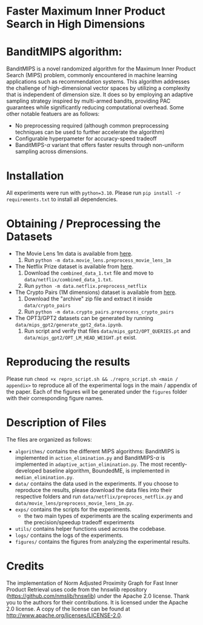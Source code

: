 # Faster Maximum Inner Product Search in High Dimensions

# BanditMIPS algorithm:
BanditMIPS is a novel randomized algorithm for the Maximum Inner Product Search (MIPS) problem, commonly encountered in machine learning applications such as recommendation systems. This algorithm addresses the challenge of high-dimensional vector spaces by utilizing a complexity that is independent of dimension size. It does so by employing an adaptive sampling strategy inspired by multi-armed bandits, providing PAC guarantees while significantly reducing computational overhead. Some other notable featuers are as follows:
- No preprocessing required (although common preprocessing techniques can be used to further accelerate the algorithm)
- Configurable hyperpameter for accuracy-speed tradeoff
- BanditMIPS-$\alpha$ variant that offers faster results through non-uniform sampling across dimensions.

# Installation
All experiments were run with `python=3.10`. Please run `pip install -r requirements.txt` to install all dependencies. 

# Obtaining / Preprocessing the Datasets
- The Movie Lens 1m data is available from [here](https://grouplens.org/datasets/movielens/1m/).
  1. Run `python -m data.movie_lens.preprocess_movie_lens_1m`
- The Netflix Prize dataset is available from [here](https://www.kaggle.com/datasets/netflix-inc/netflix-prize-data).
  1. Download the `combined_data_1.txt` file and move to `data/netflix/combined_data_1.txt`.
  2. Run `python -m data.netflix.preprocess_netflix`
- The Crypto Pairs (1M dimensions) dataset is available from [here](https://www.kaggle.com/datasets/tencars/392-crypto-currency-pairs-at-minute-resolution).
  1. Download the "archive" zip file and extract it inside `data/crypto_pairs`
  2. Run `python -m data.crypto_pairs.preprocess_crypto_pairs`
- The OPT3/GPT2 datasets can be generated by running `data/mips_gpt2/generate_gpt2_data.ipynb`.
  1. Run script and verify that files `data/mips_gpt2/OPT_QUERIES.pt` and `data/mips_gpt2/OPT_LM_HEAD_WEIGHT.pt` exist. 

# Reproducing the results
Please run `chmod +x repro_script.sh && ./repro_script.sh <main / appendix>` to reproduce all of the experimental logs in the main / appendix of the paper. Each of the figures will be generated under the `figures` folder with their corresponding figure names.

# Description of Files

The files are organized as follows:

- `algorithms/` contains the different MIPS algorithms: BanditMIPS is implemented in `action_elimination.py` and BanditMIPS-$\alpha$ is implemented in `adaptive_action_elimination.py`. The most recently-developed baseline algorithm, BoundedME, is implemented in `median_elimination.py`.
- `data/` contains the data used in the experiments. If you choose to reproduce the results, please download the data files into their respective folders and run `data/netflix/preproces_netflix.py` and `data/movie_lens/preprocess_movie_lens_1m.py`.
- `exps/` contains the scripts for the experiments.
  - the two main types of experiments are the scaling experiments and the precision/speedup tradeoff experiments
- `utils/` contains helper functions used across the codebase.
- `logs/` contains the logs of the experiments.
- `figures/` contains the figures from analyzing the experimental results.

# Credits

The implementation of Norm Adjusted Proximity Graph for Fast Inner Product Retrieval uses code from the hnswlib repository (https://github.com/nmslib/hnswlib) under the Apache 
2.0 license. Thank you to the authors for their contributions. It is licensed under the Apache 2.0 license. A copy 
of the license can be found at http://www.apache.org/licenses/LICENSE-2.0.
